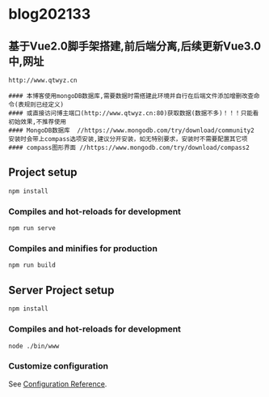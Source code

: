 # blog202133

## 基于Vue2.0脚手架搭建,前后端分离,后续更新Vue3.0中,网址
```
http://www.qtwyz.cn
```
```
#### 本博客使用mongoDB数据库,需要数据时需搭建此环境并自行在后端文件添加增删改查命令(表规则已经定义)
#### 或直接访问博主端口(http://www.qtwyz.cn:80)获取数据(数据不多)！！！只能看初始效果,不推荐使用
#### MongoDB数据库  //https://www.mongodb.com/try/download/community2 安装时会带上compass选项安装,建议分开安装，如无特别要求，安装时不需要配置其它项
#### compass图形界面 //https://www.mongodb.com/try/download/compass2
```

## Project setup

```
npm install
```

### Compiles and hot-reloads for development

```
npm run serve
```

### Compiles and minifies for production

```
npm run build
```

## Server Project setup 

```
npm install
```

### Compiles and hot-reloads for development

```
node ./bin/www
```

### Customize configuration

See [Configuration Reference](https://cli.vuejs.org/config/).

